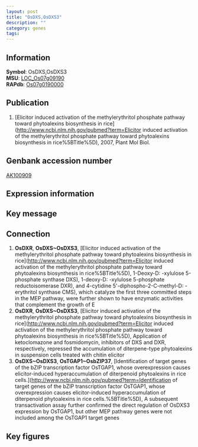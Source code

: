 ```yaml
---
layout: post
title: "OsDXS,OsDXS3"
description: ""
category: genes
tags: 
---
```


## Information
__Symbol__: OsDXS,OsDXS3  
__MSU__: [LOC_Os07g09190](http://rice.plantbiology.msu.edu/cgi-bin/ORF_infopage.cgi?orf=LOC_Os07g09190)  
__RAPdb__: [Os07g0190000](http://rapdb.dna.affrc.go.jp/viewer/gbrowse_details/irgsp1?name=Os07g0190000)  

## Publication
1. [Elicitor induced activation of the methylerythritol phosphate pathway toward phytoalexins biosynthesis in rice](http://www.ncbi.nlm.nih.gov/pubmed?term=Elicitor induced activation of the methylerythritol phosphate pathway toward phytoalexins biosynthesis in rice%5BTitle%5D), 2007, Plant Mol Biol.

## Genbank accession number
[AK100909](http://www.ncbi.nlm.nih.gov/nuccore/AK100909)  

## Expression information

## Key message

## Connection
1. __OsDXR__, __OsDXS~OsDXS3__, [Elicitor induced activation of the methylerythritol phosphate pathway toward phytoalexins biosynthesis in rice](http://www.ncbi.nlm.nih.gov/pubmed?term=Elicitor induced activation of the methylerythritol phosphate pathway toward phytoalexins biosynthesis in rice%5BTitle%5D),  1-Deoxy-D: -xylulose 5-phosphate synthase DXS), 1-deoxy-D: -xylulose 5-phosphate reductoisomerase DXR), and 4-cytidine 5'-diphospho-2-C-methyl-D: -erythritol synthase CMS), which catalyze the first three committed steps in the MEP pathway, were further shown to have enzymatic activities that complement the growth of E
2. __OsDXR__, __OsDXS~OsDXS3__, [Elicitor induced activation of the methylerythritol phosphate pathway toward phytoalexins biosynthesis in rice](http://www.ncbi.nlm.nih.gov/pubmed?term=Elicitor induced activation of the methylerythritol phosphate pathway toward phytoalexins biosynthesis in rice%5BTitle%5D),  Application of ketoclomazone and fosmidomycin, inhibitors of DXS and DXR, respectively, repressed the accumulation of diterpene-type phytoalexins in suspension cells treated with chitin elicitor
3. __OsDXS~OsDXS3__, __OsTGAP1~OsbZIP37__, [Identification of target genes of the bZIP transcription factor OsTGAP1, whose overexpression causes elicitor-induced hyperaccumulation of diterpenoid phytoalexins in rice cells.](http://www.ncbi.nlm.nih.gov/pubmed?term=Identification of target genes of the bZIP transcription factor OsTGAP1, whose overexpression causes elicitor-induced hyperaccumulation of diterpenoid phytoalexins in rice cells.%5BTitle%5D),  A subsequent transactivation assay further confirmed the direct regulation of OsDXS3 expression by OsTGAP1, but other MEP pathway genes were not included among the OsTGAP1 target genes

## Key figures


